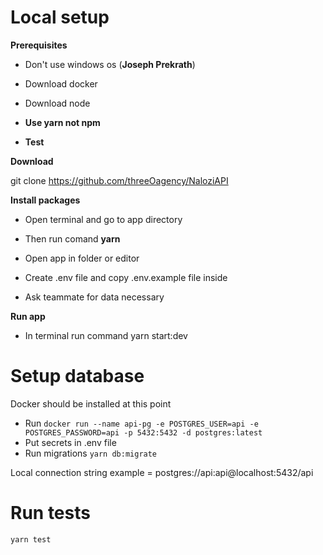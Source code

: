
# Local setup

  

**Prerequisites**

- Don't use windows os (**Joseph Prekrath**)

- Download docker

- Download node

-  **Use yarn not npm**

- **Test**

  
  

**Download**

  

git clone https://github.com/threeOagency/NaloziAPI

  

**Install packages**

- Open terminal and go to app directory

- Then run comand **yarn**

- Open app in folder or editor

- Create .env file and copy .env.example file inside

- Ask teammate for data necessary

  

**Run app**

- In terminal run command yarn start:dev

  

# Setup database

  Docker should be installed at this point

- Run `docker run --name api-pg -e POSTGRES_USER=api -e POSTGRES_PASSWORD=api -p 5432:5432 -d postgres:latest`
- Put secrets in .env file
- Run migrations `yarn db:migrate`

Local connection string example = postgres://api:api@localhost:5432/api
  

# Run tests

`yarn test` 